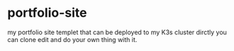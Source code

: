 # portfolio-site
my portfolio site templet that can be deployed to my K3s cluster dirctly you can clone edit and do your own thing with it.
